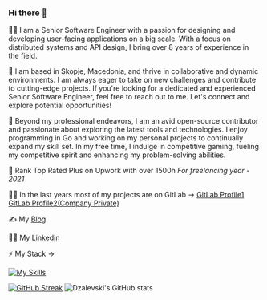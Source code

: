 ### Hi there 👋

 👨‍💻 I am a Senior Software Engineer with a passion for designing and developing user-facing applications on a big scale. With a focus on distributed systems and API design, I bring over 8 years of experience in the field. 

🔭 I am based in Skopje, Macedonia, and thrive in collaborative and dynamic environments. I am always eager to take on new challenges and contribute to cutting-edge projects. If you're looking for a dedicated and experienced Senior Software Engineer, feel free to reach out to me. Let's connect and explore potential opportunities!
 
🌱 Beyond my professional endeavors, I am an avid open-source contributor and passionate about exploring the latest tools and technologies. I enjoy programming in Go and working on my personal projects to continually expand my skill set. In my free time, I indulge in competitive gaming, fueling my competitive spirit and enhancing my problem-solving abilities. 
 
 🔭 Rank Top Rated Plus on Upwork with over 1500h *For freelancing year - 2021*

👨‍💻 In the last years most of my projects are on GitLab -> [GitLab Profile1](https://gitlab.com/djale1k)  [GitLab Profile2(Company Private)](https://gitlab.com/darkodjalevski) 
 
✍️ My [Blog](https://darkodjalevski.me/)  

👨‍💻 My [Linkedin](https://www.linkedin.com/in/darkodjalevski/)

 ⚡ My Stack -> 
 
 [![My Skills](https://skillicons.dev/icons?i=go,aws,gcp,terraform,cloudflare,kubernetes,postgres,grafana,githubactions,bots&perline=5)](https://skillicons.dev) 

[![GitHub Streak](https://streak-stats.demolab.com?user=djale1k&theme=dark&fire=3269EB&ring=1D61EB&currStreakLabel=247AEB)](https://git.io/streak-stats)  ![Dzalevski's GitHub stats](https://github-readme-stats.vercel.app/api?username=djale1k&show_icons=true&theme=transparent)
<!--https://darkodjalevski.me/
**Dzalevski/Dzalevski** is a ✨ _special_ ✨ repository because its `README.md` (this file) appears on your GitHub profile.

Here are some ideas to get you started:

- 🔭 I’m currently working on ...
- 🌱 I’m currently learning ...
- 👯 I’m looking to collaborate on ...
- 🤔 I’m looking for help with ...
- 💬 Ask me about ...
- 📫 How to reach me: ...
- 😄 Pronouns: ...
- ⚡ Fun fact: ...
-->
